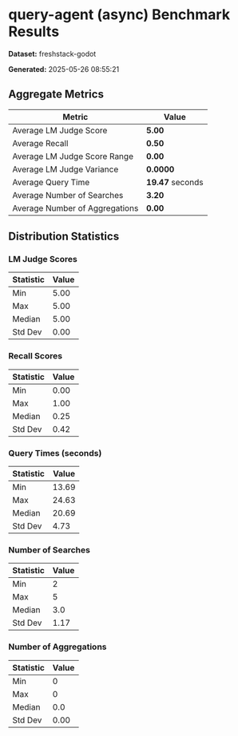 # query-agent (async) Benchmark Results

**Dataset:** freshstack-godot

**Generated:** 2025-05-26 08:55:21

## Aggregate Metrics
| Metric | Value |
| ------ | ----- |
| Average LM Judge Score | **5.00** |
| Average Recall | **0.50** |
| Average LM Judge Score Range | **0.00** |
| Average LM Judge Variance | **0.0000** |
| Average Query Time | **19.47** seconds |
| Average Number of Searches | **3.20** |
| Average Number of Aggregations | **0.00** |

## Distribution Statistics

### LM Judge Scores
| Statistic | Value |
| --------- | ----- |
| Min | 5.00 |
| Max | 5.00 |
| Median | 5.00 |
| Std Dev | 0.00 |

### Recall Scores
| Statistic | Value |
| --------- | ----- |
| Min | 0.00 |
| Max | 1.00 |
| Median | 0.25 |
| Std Dev | 0.42 |

### Query Times (seconds)
| Statistic | Value |
| --------- | ----- |
| Min | 13.69 |
| Max | 24.63 |
| Median | 20.69 |
| Std Dev | 4.73 |

### Number of Searches
| Statistic | Value |
| --------- | ----- |
| Min | 2 |
| Max | 5 |
| Median | 3.0 |
| Std Dev | 1.17 |

### Number of Aggregations
| Statistic | Value |
| --------- | ----- |
| Min | 0 |
| Max | 0 |
| Median | 0.0 |
| Std Dev | 0.00 |